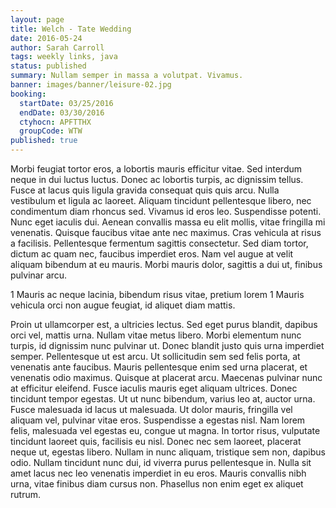 ```yaml
---
layout: page
title: Welch - Tate Wedding
date: 2016-05-24
author: Sarah Carroll
tags: weekly links, java
status: published
summary: Nullam semper in massa a volutpat. Vivamus.
banner: images/banner/leisure-02.jpg
booking:
  startDate: 03/25/2016
  endDate: 03/30/2016
  ctyhocn: APFTTHX
  groupCode: WTW
published: true
---
```

Morbi feugiat tortor eros, a lobortis mauris efficitur vitae. Sed interdum neque in dui luctus luctus. Donec ac lobortis turpis, ac dignissim tellus. Fusce at lacus quis ligula gravida consequat quis quis arcu. Nulla vestibulum et ligula ac laoreet. Aliquam tincidunt pellentesque libero, nec condimentum diam rhoncus sed. Vivamus id eros leo. Suspendisse potenti. Nunc eget iaculis dui. Aenean convallis massa eu elit mollis, vitae fringilla mi venenatis. Quisque faucibus vitae ante nec maximus. Cras vehicula at risus a facilisis. Pellentesque fermentum sagittis consectetur. Sed diam tortor, dictum ac quam nec, faucibus imperdiet eros. Nam vel augue at velit aliquam bibendum at eu mauris. Morbi mauris dolor, sagittis a dui ut, finibus pulvinar arcu.

1 Mauris ac neque lacinia, bibendum risus vitae, pretium lorem
1 Mauris vehicula orci non augue feugiat, id aliquet diam mattis.

Proin ut ullamcorper est, a ultricies lectus. Sed eget purus blandit, dapibus orci vel, mattis urna. Nullam vitae metus libero. Morbi elementum nunc turpis, id dignissim nunc pulvinar ut. Donec blandit justo quis urna imperdiet semper. Pellentesque ut est arcu. Ut sollicitudin sem sed felis porta, at venenatis ante faucibus. Mauris pellentesque enim sed urna placerat, et venenatis odio maximus. Quisque at placerat arcu. Maecenas pulvinar nunc at efficitur eleifend. Fusce iaculis mauris eget aliquam ultrices. Donec tincidunt tempor egestas.
Ut ut nunc bibendum, varius leo at, auctor urna. Fusce malesuada id lacus ut malesuada. Ut dolor mauris, fringilla vel aliquam vel, pulvinar vitae eros. Suspendisse a egestas nisl. Nam lorem felis, malesuada vel egestas eu, congue ut magna. In tortor risus, vulputate tincidunt laoreet quis, facilisis eu nisl. Donec nec sem laoreet, placerat neque ut, egestas libero. Nullam in nunc aliquam, tristique sem non, dapibus odio. Nullam tincidunt nunc dui, id viverra purus pellentesque in. Nulla sit amet lacus nec leo venenatis imperdiet in eu eros. Mauris convallis nibh urna, vitae finibus diam cursus non. Phasellus non enim eget ex aliquet rutrum.
